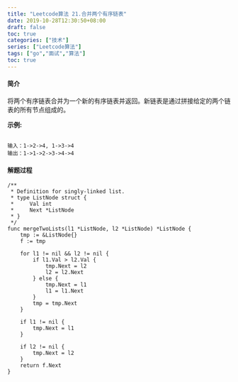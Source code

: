 ```yaml
---
title: "Leetcode算法 21.合并两个有序链表"
date: 2019-10-28T12:30:50+08:00
draft: false
toc: true
categories: ["技术"]
series: ["Leetcode算法"]
tags: ["go","面试","算法"]
toc: true
---
```


#### 简介

将两个有序链表合并为一个新的有序链表并返回。新链表是通过拼接给定的两个链表的所有节点组成的。

**示例:**

``` golang

输入：1->2->4, 1->3->4
输出：1->1->2->3->4->4
```


#### 解题过程


``` golang 
/**
 * Definition for singly-linked list.
 * type ListNode struct {
 *     Val int
 *     Next *ListNode
 * }
 */
func mergeTwoLists(l1 *ListNode, l2 *ListNode) *ListNode {
    tmp := &ListNode{}
	f := tmp

	for l1 != nil && l2 != nil {
		if l1.Val > l2.Val {
			tmp.Next = l2
			l2 = l2.Next
		} else {
			tmp.Next = l1
			l1 = l1.Next
		}
		tmp = tmp.Next
	}

	if l1 != nil {
		tmp.Next = l1
	}

	if l2 != nil {
		tmp.Next = l2
	}
	return f.Next
}

```